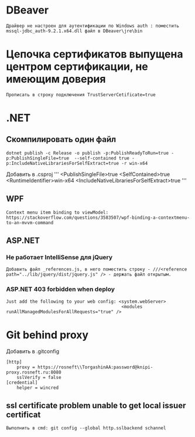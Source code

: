 # DBeaver
	Драйвер не настроен для аутентификации по Windows auth : поместить mssql-jdbc_auth-9.2.1.x64.dll файл в DBeaver\jre\bin

# Цепочка сертификатов выпущена центром сертификации, не имеющим доверия
	Прописать в строку подключения TrustServerCetificate=true

# .NET
## Скомпилировать один файл
	dotnet publish -c Release -o publish -p:PublishReadyToRun=true -p:PublishSingleFile=true  --self-contained true -p:IncludeNativeLibrariesForSelfExtract=true -r win-x64  
	
Добавить в .csproj
'''
\<PublishSingleFile>true</PublishSingleFile>
\<SelfContained>true</SelfContained>
\<RuntimeIdentifier>win-x64</RuntimeIdentifier>
\<IncludeNativeLibrariesForSelfExtract>true</IncludeNativeLibrariesForSelfExtract>
'''
## WPF
	Context menu item binding to viewModel: https://stackoverflow.com/questions/3583507/wpf-binding-a-contextmenu-to-an-mvvm-command

## ASP.NET 
### Не работает IntelliSense для jQuery
	Добавить файл _references.js, в него поместить строку - ///<reference path="../lib/jquery/dist/jquery.js" /> - держать файл открытым.

### ASP.NET 403 forbidden when deploy
 	Just add the following to your web config: <system.webServer> 
                                                <modules runAllManagedModulesForAllRequests="true" /> 
                                                                                   
# Git behind proxy
Добавить в .gitconfig

	[http]
		proxy = https://rosneft\\TorgashinAA:password@knipi-proxy.rosneft.ru:8080
		sslVerify = false
	[credential]
		helper = wincred
	
## ssl certificate problem unable to get local issuer certificat
	Выполнить в cmd: git config --global http.sslbackend schannel
	
